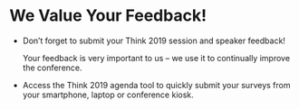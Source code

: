 # We Value Your Feedback!


* Don’t forget to submit your Think 2019 session and speaker feedback! 

    Your feedback is very important to us – we use it to continually improve the conference.

* Access the Think 2019 agenda tool to quickly submit your surveys from your smartphone, laptop or conference kiosk.



